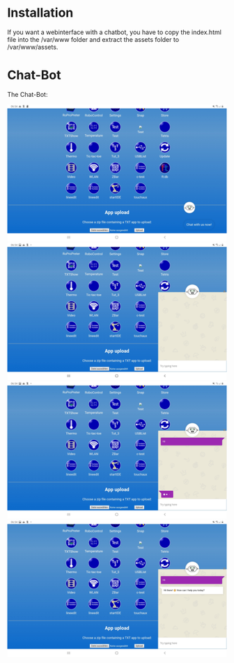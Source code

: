 # Installation

If you want a webinterface with a chatbot, you have to copy the index.html file into the /var/www folder and extract the assets folder to /var/www/assets.

# Chat-Bot

The Chat-Bot:

![chatbot](media/Screenshot_20210616-065404_Samsung%20Internet.jpg)
![chatbot](media/Screenshot_20210616-065409_Samsung%20Internet.jpg)
![chatbot](media/Screenshot_20210616-065415_Samsung%20Internet.jpg)
![chatbot](media/Screenshot_20210616-065419_Samsung%20Internet.jpg)
